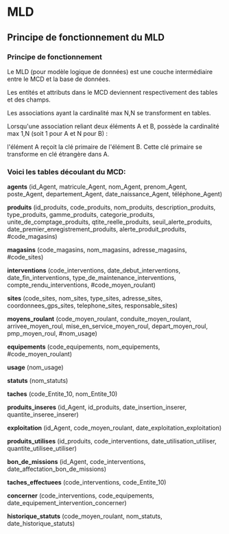 # MLD

## Principe de fonctionnement du MLD

### Principe de fonctionnement

Le MLD (pour modèle logique de données) est une couche intermédiaire entre le MCD et la base de données.

Les entités et attributs dans le MCD deviennent respectivement des tables et des champs.

Les associations ayant la cardinalité max N,N se transforment en tables.

Lorsqu'une association reliant deux éléments A et B, possède la cardinalité max 1,N (soit 1 pour A et N pour B) : 

l'élément A reçoit la clé primaire de l'élément B. Cette clé primaire se transforme en clé étrangère dans A.


### Voici les tables découlant du MCD:

__agents__ (id_Agent, matricule_Agent, nom_Agent, prenom_Agent, poste_Agent, departement_Agent, date_naissance_Agent, téléphone_Agent)

__produits__ (id_produits, code_produits, nom_produits, description_produits, type_produits, gamme_produits, categorie_produits, unite_de_comptage_produits, qtite_reelle_produits, seuil_alerte_produits, date_premier_enregistrement_produits, alerte_produit_produits, #code_magasins) 

__magasins__ (code_magasins, nom_magasins, adresse_magasins, #code_sites) 

__interventions__ (code_interventions, date_debut_interventions, date_fin_interventions, type_de_maintenance_interventions, compte_rendu_interventions, #code_moyen_roulant) 

__sites__ (code_sites, nom_sites, type_sites, adresse_sites, coordonnees_gps_sites, telephone_sites, responsable_sites) 

__moyens_roulant__ (code_moyen_roulant, conduite_moyen_roulant, arrivee_moyen_roul, mise_en_service_moyen_roul, depart_moyen_roul, pmp_moyen_roul, #nom_usage) 

__equipements__ (code_equipements, nom_equipements, #code_moyen_roulant) 

__usage__ (nom_usage) 

__statuts__ (nom_statuts) 

__taches__ (code_Entite_10, nom_Entite_10) 

__produits_inseres__ (id_Agent, id_produits, date_insertion_inserer, quantite_inseree_inserer) 

__exploitation__ (id_Agent, code_moyen_roulant, date_exploitation_exploitation) 

__produits_utilises__ (id_produits, code_interventions, date_utilisation_utiliser, quantite_utilisee_utiliser) 

__bon_de_missions__ (id_Agent, code_interventions, date_affectation_bon_de_missions) 

__taches_effectuees__ (code_interventions, code_Entite_10) 

__concerner__ (code_interventions, code_equipements, date_equipement_intervention_concerner) 

__historique_statuts__ (code_moyen_roulant, nom_statuts, date_historique_statuts)
